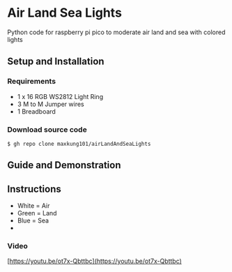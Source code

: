 # Air Land Sea Lights
Python code for raspberry pi pico to moderate air land and sea with colored lights

## Setup and Installation
### Requirements
* 1 x 16 RGB WS2812 Light Ring
* 3 M to M Jumper wires
* 1 Breadboard

### Download source code
```
$ gh repo clone maxkung101/airLandAndSeaLights
```

## Guide and Demonstration
## Instructions
* White = Air
* Green = Land
* Blue = Sea
* 
### Video
[https://youtu.be/ot7x-Qbttbc](https://youtu.be/ot7x-Qbttbc)
